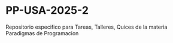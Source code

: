 # PP-USA-2025-2
Repositorio  especifico para Tareas, Talleres, Quices de la materia Paradigmas de Programacion
